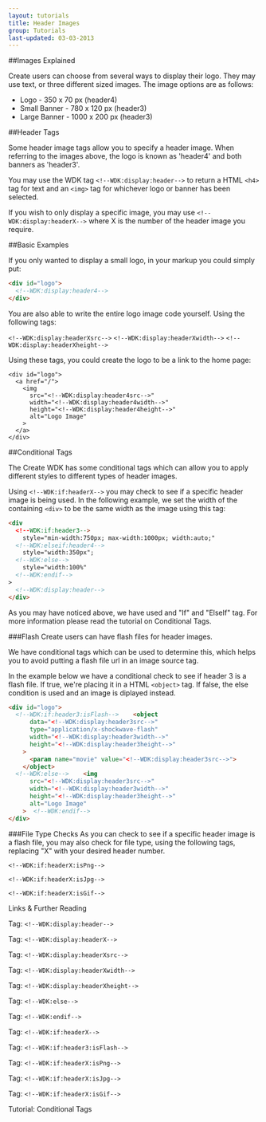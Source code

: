 ```yaml
---
layout: tutorials
title: Header Images
group: Tutorials
last-updated: 03-03-2013
---
```



##Images Explained

Create users can choose from several ways to display their logo. They may use text, or three different sized images. The image options are as follows:

- Logo - 350 x 70 px (header4)
- Small Banner - 780 x 120 px (header3)
- Large Banner - 1000 x 200 px (header3)

##Header Tags

Some header image tags allow you to specify a header image. When referring to the images above, the logo is known as 'header4' and both banners as 'header3'.

You may use the WDK tag `<!--WDK:display:header-->` to return a HTML `<h4>` tag for text and an `<img>` tag for whichever logo or banner has been selected.

If you wish to only display a specific image, you may use `<!--WDK:display:headerX-->` where X is the number of the header image you require.

##Basic Examples

If you only wanted to display a small logo, in your markup you could simply put:

```html
<div id="logo">
  <!--WDK:display:header4-->
</div>
```

You are also able to write the entire logo image code yourself. Using the following tags:

`<!--WDK:display:headerXsrc-->`
`<!--WDK:display:headerXwidth-->`
`<!--WDK:display:headerXheight-->`

Using these tags, you could create the logo to be a link to the home page:

```
<div id="logo">
  <a href="/">
    <img
      src="<!--WDK:display:header4src-->"
      width="<!--WDK:display:header4width-->"
      height="<!--WDK:display:header4height-->"
      alt="Logo Image"
    >
  </a>
</div>
```

##Conditional Tags

The Create WDK has some conditional tags which can allow you to apply different styles to different types of header images.

Using `<!--WDK:if:headerX-->` you may check to see if a specific header image is being used. In the following example, we set the width of the containing `<div>` to be the same width as the image using this tag:

```html
<div
  <!--WDK:if:header3-->
    style="min-width:750px; max-width:1000px; width:auto;"
  <!--WDK:elseif:header4-->
    style="width:350px";
  <!--WDK:else-->
    style="width:100%"
  <!--WDK:endif-->
>
  <!--WDK:display:header-->
</div>
```

As you may have noticed above, we have used and "If" and "ElseIf" tag. For more information please read the tutorial on Conditional Tags.

###Flash
Create users can have flash files for header images. 

We have conditional tags which can be used to determine this, which helps you to avoid putting a flash file url in an image source tag.

In the example below we have a conditional check to see if header 3 is a flash file.  If true, we're placing it in a HTML `<object>` tag. If false, the else condition is used and an image is diplayed instead.

```html
<div id="logo">
  <!--WDK:if:header3:isFlash-->    <object
      data="<!--WDK:display:header3src-->"
      type="application/x-shockwave-flash"
      width="<!--WDK:display:header3width-->"
      height="<!--WDK:display:header3height-->"
    >
      <param name="movie" value="<!--WDK:display:header3src-->">
    </object>
  <!--WDK:else-->    <img
      src="<!--WDK:display:header3src-->"
      width="<!--WDK:display:header3width-->"
      height="<!--WDK:display:header3height-->"
      alt="Logo Image"
    >  <!--WDK:endif-->
</div>
```

###File Type Checks
As you can check to see if a specific header image is a flash file, you may also check for file type, using the following tags, replacing "X" with your desired header number.

`<!--WDK:if:headerX:isPng-->`

`<!--WDK:if:headerX:isJpg-->`

`<!--WDK:if:headerX:isGif-->`

Links & Further Reading

Tag: `<!--WDK:display:header-->`

Tag: `<!--WDK:display:headerX-->`

Tag: `<!--WDK:display:headerXsrc-->`

Tag: `<!--WDK:display:headerXwidth-->`

Tag: `<!--WDK:display:headerXheight-->`

Tag: `<!--WDK:else-->`

Tag: `<!--WDK:endif-->`

Tag: `<!--WDK:if:headerX-->`

Tag: `<!--WDK:if:header3:isFlash-->`

Tag: `<!--WDK:if:headerX:isPng-->`

Tag: `<!--WDK:if:headerX:isJpg-->`

Tag: `<!--WDK:if:headerX:isGif-->`

Tutorial: Conditional Tags